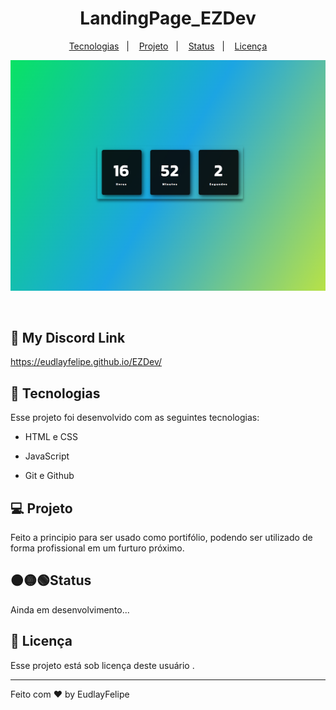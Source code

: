 <h1 align="center">LandingPage_EZDev </h1>



<p align="center">
  <a href="#-tecnologias">Tecnologias</a>&nbsp;&nbsp;&nbsp;|&nbsp;&nbsp;&nbsp;
  <a href="#-projeto">Projeto</a>&nbsp;&nbsp;&nbsp;|&nbsp;&nbsp;&nbsp;
  <a href="#Status">Status</a>&nbsp;&nbsp;&nbsp;|&nbsp;&nbsp;&nbsp;
  <a href="#memo-licença">Licença</a>
</p>

<p align="center">
  <img alt="License" src="./Assets/Clockimg.PNG">
</p>

<br>

## 🔗 My Discord Link

https://eudlayfelipe.github.io/EZDev/


## 🚀 Tecnologias

Esse projeto foi desenvolvido com as seguintes tecnologias:

- HTML e CSS

- JavaScript

- Git e Github


## 💻 Projeto

Feito a principio para ser usado como portifólio, podendo ser utilizado de forma profissional em um furturo próximo.

## 🟠🟡🟢Status

Ainda em desenvolvimento...

## :memo: Licença

Esse projeto está sob licença deste usuário .

---

Feito com ♥ by EudlayFelipe
